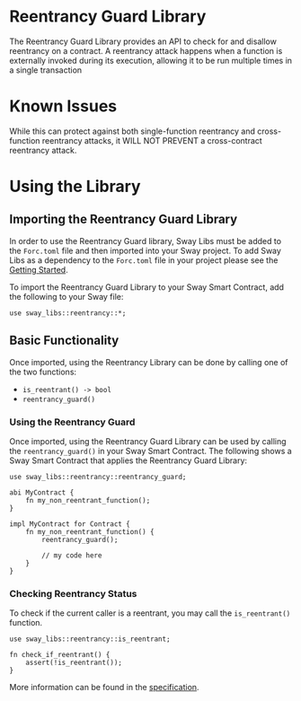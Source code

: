 # Reentrancy Guard Library

The Reentrancy Guard Library provides an API to check for and disallow reentrancy on a contract. A reentrancy attack happens when a function is externally invoked during its execution, allowing it to be run multiple times in a single transaction

# Known Issues

While this can protect against both single-function reentrancy and cross-function reentrancy attacks, it WILL NOT PREVENT a cross-contract reentrancy attack.

# Using the Library

## Importing the Reentrancy Guard Library

In order to use the Reentrancy Guard library, Sway Libs must be added to the `Forc.toml` file and then imported into your Sway project. To add Sway Libs as a dependency to the `Forc.toml` file in your project please see the [Getting Started](../../../getting_started/index.md).

To import the Reentrancy Guard Library to your Sway Smart Contract, add the following to your Sway file:

```sway
use sway_libs::reentrancy::*;
```

## Basic Functionality

Once imported, using the Reentrancy Library can be done by calling one of the two functions:

- `is_reentrant() -> bool`
- `reentrancy_guard()`

### Using the Reentrancy Guard

Once imported, using the Reentrancy Guard Library can be used by calling the `reentrancy_guard()` in your Sway Smart Contract. The following shows a Sway Smart Contract that applies the Reentrancy Guard Library:

```sway
use sway_libs::reentrancy::reentrancy_guard;

abi MyContract {
    fn my_non_reentrant_function();
}

impl MyContract for Contract {
    fn my_non_reentrant_function() {
        reentrancy_guard();

        // my code here
    }
}
```

### Checking Reentrancy Status

To check if the current caller is a reentrant, you may call the `is_reentrant()` function.

```sway
use sway_libs::reentrancy::is_reentrant;

fn check_if_reentrant() {
    assert(!is_reentrant());
}
```

More information can be found in the [specification](../../../../../../../libs/reentrancy/SPECIFICATION.md).
